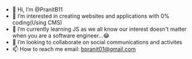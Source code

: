 - 👋 Hi, I’m @PranitB11
- 👀 I’m interested in creating websites and applications with 0% coding(Using CMS)
- 🌱 I’m currently learning JS as we all know our interest doesn't matter when you are a software engineer...😂
- 💞️ I’m looking to collaborate on social communications and activites
- 📫 How to reach me
  email: bpranit01@gmail.com

<!---
PranitB11/PranitB11 is a ✨ special ✨ repository because its `README.md` (this file) appears on your GitHub profile.
You can click the Preview link to take a look at your changes.
--->
